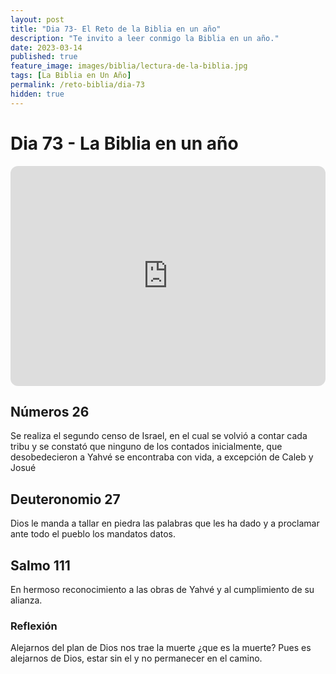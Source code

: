 ```yaml
---
layout: post
title: "Dia 73- El Reto de la Biblia en un año"
description: "Te invito a leer conmigo la Biblia en un año."
date: 2023-03-14
published: true
feature_image: images/biblia/lectura-de-la-biblia.jpg
tags: [La Biblia en Un Año]
permalink: /reto-biblia/dia-73
hidden: true
---
```


# Dia 73 - La Biblia en un año
<iframe style="border-radius:12px" src="https://open.spotify.com/embed/episode/37atuVYFmnTRnXx2d7IMHL?utm_source=generator" width="100%" height="352" frameBorder="0" allowfullscreen="" allow="autoplay; clipboard-write; encrypted-media; fullscreen; picture-in-picture" loading="lazy"></iframe>

## Números 26
Se realiza el segundo censo de Israel, en el cual se volvió a contar cada tribu y se constató que ninguno de los contados inicialmente, que desobedecieron a Yahvé se encontraba con vida, a excepción de Caleb y Josué

## Deuteronomio 27
Dios le manda a tallar en piedra las palabras que les ha dado y a proclamar ante todo el pueblo los mandatos datos.

## Salmo 111
En hermoso reconocimiento a las obras de Yahvé y al cumplimiento de su alianza.

### Reflexión
Alejarnos del plan de Dios nos trae la muerte ¿que es la muerte? Pues es alejarnos de Dios, estar sin el y no permanecer en el camino.







